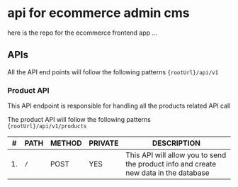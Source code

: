 # api for ecommerce admin cms

here is the repo for the ecommerce frontend app ...

## APIs

All the API end points will follow the following patterns `{rootUrl}/api/v1`

### Product API

This API endpoint is responsible for handling all the products related API call

The product API will follow the following patterns `{rootUrl}/api/v1/products`

| #   | PATH | METHOD | PRIVATE | DESCRIPTION                                                                          |
| --- | ---- | ------ | ------- | ------------------------------------------------------------------------------------ |
| 1.  | `/`  | POST   | YES     | This API will allow you to send the product info and create new data in the database |
